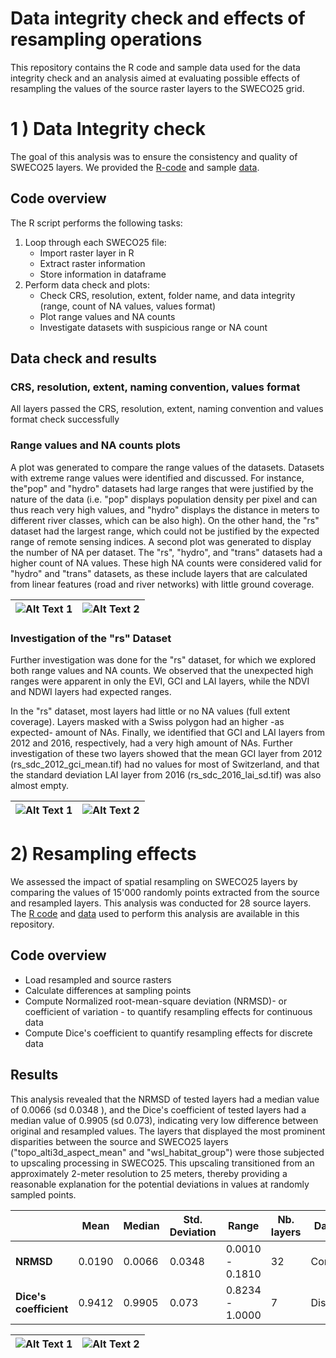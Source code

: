 # Data integrity check and effects of resampling operations

This repository contains the R code and sample data used for the data integrity check and an analysis aimed at evaluating possible effects of resampling the values of the source raster layers to the SWECO25 grid. 

# 1 ) Data Integrity check 

The goal of this analysis was to ensure the consistency and quality of SWECO25 layers. We provided the [R-code](https://github.com/NKulling/SWECO25/blob/main/database_validation/script/database_validation.R) and sample [data](https://github.com/NKulling/SWECO25/blob/main/database_validation/result_dataframe/info_df.rds).

## Code overview

The R script performs the following tasks:

1. Loop through each SWECO25 file:
   - Import raster layer in R
   - Extract raster information
   - Store information in dataframe
2. Perform data check and plots:
   - Check CRS, resolution, extent, folder name, and data integrity (range, count of NA values, values format)
   - Plot range values and NA counts
   - Investigate datasets with suspicious range or NA count

## Data check and results

### CRS, resolution, extent, naming convention, values format

All layers passed the CRS, resolution, extent, naming convention and values format check successfully

### Range values and NA counts plots

A plot was generated to compare the range values of the datasets. Datasets with extreme range values were identified and discussed. For instance, the"pop" and "hydro" datasets had large ranges that were justified by the nature of the data (i.e. "pop" displays population density per pixel and can thus reach very high values, and "hydro" displays the distance in meters to different river classes, which can be also high). On the other hand, the "rs" dataset had the largest range, which could not be justified by the expected range of remote sensing indices.
A second plot was generated to display the number of NA per dataset.  The "rs", "hydro", and "trans" datasets had a higher count of NA values. These high NA counts were considered valid for "hydro" and "trans" datasets, as these include layers that are calculated from linear features (road and river networks) with little ground coverage.


| ![Alt Text 1](https://github.com/NKulling/SWECO25/blob/main/database_validation/figures/scatterplot_range.jpg) | ![Alt Text 2](https://github.com/NKulling/SWECO25/blob/main/database_validation/figures/scatterplot_NAcount.jpg) |
|:---:|:---:|


### Investigation of the "rs" Dataset

Further investigation was done for the "rs" dataset, for which we explored both range values and NA counts. We observed that the unexpected high ranges were apparent in only the EVI, GCI and LAI layers, while the NDVI and NDWI layers had expected ranges.

In the "rs" dataset, most layers had little or no NA values (full extent coverage). Layers masked with a Swiss polygon had an higher -as expected- amount of NAs. Finally, we identified that GCI and LAI layers from 2012 and 2016, respectively, had a very high amount of NAs. Further investigation of these two layers showed that the mean GCI layer from 2012 (rs_sdc_2012_gci_mean.tif) had no values for most of Switzerland, and that the standard deviation LAI layer from 2016 (rs_sdc_2016_lai_sd.tif) was also almost empty. 

| ![Alt Text 1](https://github.com/NKulling/SWECO25/blob/main/database_validation/figures/scatterplot_range_RS.jpg) | ![Alt Text 2](https://github.com/NKulling/SWECO25/blob/main/database_validation/figures/scatterplot_NA_count_RS.jpg) |
|:---:|:---:|

# 2) Resampling effects

We assessed the impact of spatial resampling on SWECO25 layers by comparing the values of 15'000 randomly points extracted from the source and resampled layers. This analysis was conducted for 28 source layers. The [R code](https://github.com/NKulling/SWECO25/blob/main/database_validation/script/resampling_impact_analysis.R) and [data](https://github.com/NKulling/SWECO25/blob/main/database_validation/data/data.zip) used to perform this analysis are available in this repository.

## Code overview

- Load resampled and source rasters
- Calculate differences at sampling points
- Compute Normalized root-mean-square deviation (NRMSD)- or coefficient of variation - to quantify resampling effects for continuous data
- Compute Dice's coefficient to quantify resampling effects for discrete data
  
##  Results

This analysis revealed that the NRMSD of tested layers had a median value of 0.0066 (sd 0.0348 ), and the Dice's coefficient of tested layers had a median value of 0.9905 (sd 0.073), indicating very low difference between original and resampled values. 
The layers that displayed the most prominent disparities between the source and SWECO25 layers ("topo_alti3d_aspect_mean" and "wsl_habitat_group") were those subjected to upscaling processing in SWECO25. This upscaling transitioned from an approximately 2-meter resolution to 25 meters, thereby providing a reasonable explanation for the potential deviations in values at randomly sampled points.

|                    |   Mean   |  Median  | Std. Deviation |       Range       | Nb. layers |     Data type      |
|--------------------|----------|----------|----------------|-------------------|------------|-------------------|
| **NRMSD**          |  0.0190  |  0.0066  |     0.0348     | 0.0010 - 0.1810   |      32      |        Continuous           |
| **Dice's coefficient** | 0.9412 | 0.9905   |     0.073      | 0.8234 - 1.0000   |     7      |           Discrete        |



| ![Alt Text 1](https://github.com/NKulling/SWECO25/blob/main/database_validation/figures/scatterplot_NRMSD.jpg) | ![Alt Text 2](https://github.com/NKulling/SWECO25/blob/main/database_validation/figures/scatterplot_Dice.jpg) |
|:---:|:---:|



